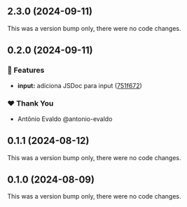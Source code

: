 ## 2.3.0 (2024-09-11)

This was a version bump only, there were no code changes.

## 0.2.0 (2024-09-11)


### 🚀 Features

- **input:** adiciona JSDoc para input ([751f672](https://github.com/antonio-evaldo/4016-variantes-componentes-roteiro/commit/751f672))

### ❤️  Thank You

- Antônio Evaldo @antonio-evaldo

## 0.1.1 (2024-08-12)

This was a version bump only, there were no code changes.

## 0.1.0 (2024-08-09)

This was a version bump only, there were no code changes.
